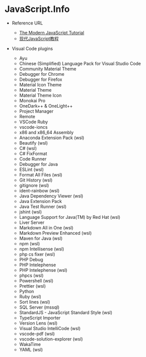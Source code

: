 # JavaScript.Info

* Reference URL
  * [The Modern JavaScript Tutorial](https://javascript.info/)
  * [现代JavaScript教程](https://zh.javascript.info/)

* Visual Code plugins
  * Ayu
  * Chinese (Simplified) Language Pack for Visual Studio Code
  * Community Material Theme
  * Debugger for Chrome
  * Debugger for Firefox
  * Material Icon Theme
  * Material Theme
  * Material Theme Icon
  * Monokai Pro
  * OneDark++ & OneLight++
  * Project Manager
  * Remote
  * VSCode Ruby
  * vscode-ioncs
  * x86 and x86_64 Assembly
  * Anaconda Extension Pack (wsl)
  * Beautify (wsl)
  * C# (wsl)
  * C# FixFormat
  * Code Runner
  * Debugger for Java
  * ESLint (wsl)
  * Format All Files (wsl)
  * Git History (wsl)
  * gitignore (wsl)
  * ident-rainbow (wsl)
  * Java Dependency Viewer (wsl)
  * Java Extension Pack
  * Java Test Runner (wsl)
  * jshint (wsl)
  * Language Support for Java(TM) by Red Hat (wsl)
  * Liver Server
  * Markdown All in One (wsl)
  * Markdown Preview Enhanced (wsl)
  * Maven for Java (wsl)
  * npm (wsl)
  * npm Intellisense (wsl)
  * php cs fixer (wsl)
  * PHP Debug
  * PHP Intelephense
  * PHP Intelephense (wsl)
  * phpcs (wsl)
  * Powershell (wsl)
  * Prettier (wsl)
  * Python
  * Ruby (wsl)
  * Sort lines (wsl)
  * SQL Server (mssql)
  * StandardJS - JavaScript Standard Style (wsl)
  * TypeScript Importer
  * Version Lens (wsl)
  * Visual Studio IntelliCode (wsl)
  * vscode-pdf (wsl)
  * vscode-solution-explorer (wsl)
  * WakaTime
  * YAML (wsl)
